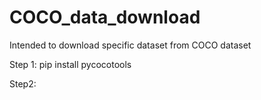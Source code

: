 # COCO_data_download
Intended to download specific dataset from COCO dataset

Step 1:
pip install pycocotools

Step2:
